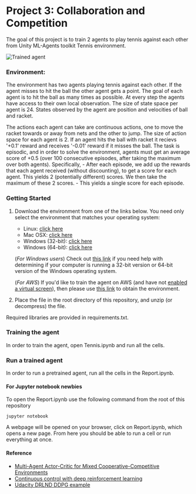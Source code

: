 # Project 3: Collaboration and Competition

The goal of this project is to train 2 agents to play tennis against each other from Unity ML-Agents toolkit Tennis environment.

![Trained agent](./assets/tennis.gif)

### Environment:

The environment has two agents playing tennis against each other. If the agent misses to hit the ball the other agent gets a point. The goal of each agent is to hit the ball as many times as possible. At every step the agents have access to their own local observation. The size of state space per agent is 24. States observed by the agent are position and velocities of ball and racket.

The actions each agent can take are continuous actions, one to move the racket towards or away from nets and the other to jump. The size of action space for each agent is 2. If an agent hits the ball with racket it recievs '+0.1' reward and receives '-0.01' reward if it misses the ball. The task is episodic, and in order to solve the environment, agents must get an average score of +0.5 (over 100 consecutive episodes, after taking the maximum over both agents). Specifically,
    - After each episode, we add up the rewards that each agent received (without discounting), to get a score for each     agent. This yields 2 (potentially different) scores. We then take the maximum of these 2 scores.
    - This yields a single score for each episode.

### Getting Started

1. Download the environment from one of the links below.  You need only select the environment that matches your operating system:
    - Linux: [click here](https://s3-us-west-1.amazonaws.com/udacity-drlnd/P3/Tennis/Tennis_Linux.zip)
    - Mac OSX: [click here](https://s3-us-west-1.amazonaws.com/udacity-drlnd/P3/Tennis/Tennis.app.zip)
    - Windows (32-bit): [click here](https://s3-us-west-1.amazonaws.com/udacity-drlnd/P3/Tennis/Tennis_Windows_x86.zip)
    - Windows (64-bit): [click here](https://s3-us-west-1.amazonaws.com/udacity-drlnd/P3/Tennis/Tennis_Windows_x86_64.zip)
    
    (_For Windows users_) Check out [this link](https://support.microsoft.com/en-us/help/827218/how-to-determine-whether-a-computer-is-running-a-32-bit-version-or-64) if you need help with determining if your computer is running a 32-bit version or 64-bit version of the Windows operating system.

    (_For AWS_) If you'd like to train the agent on AWS (and have not [enabled a virtual screen](https://github.com/Unity-Technologies/ml-agents/blob/master/docs/Training-on-Amazon-Web-Service.md)), then please use [this link](https://s3-us-west-1.amazonaws.com/udacity-drlnd/P3/Tennis/Tennis_Linux_NoVis.zip) to obtain the environment.

2. Place the file in the root directory of this repository, and unzip (or decompress) the file. 

Required libraries are provided in requirements.txt.

### Training the agent

In order to train the agent, open Tennis.ipynb and run all the cells. 

### Run a trained agent

In order to run a pretrained agent, run all the cells in the Report.ipynb.

####  For Jupyter notebook newbies

To open the Report.ipynb use the following command from the root of this repository

```
jupyter notebook
```

A webpage will be opened on your browser, click on Report.ipynb, which opens a new page. From here you should be able to run a cell or run everything at once.

#### Reference
- [Multi-Agent Actor-Critic for Mixed Cooperative-Competitive Environments](https://arxiv.org/pdf/1706.02275.pdf)
- [Continuous control with deep reinforcement learning](https://arxiv.org/abs/1509.02971)
- [Udacity DRLND DDPG example](https://github.com/udacity/deep-reinforcement-learning/blob/master/ddpg-pendulum/ddpg_agent.py)